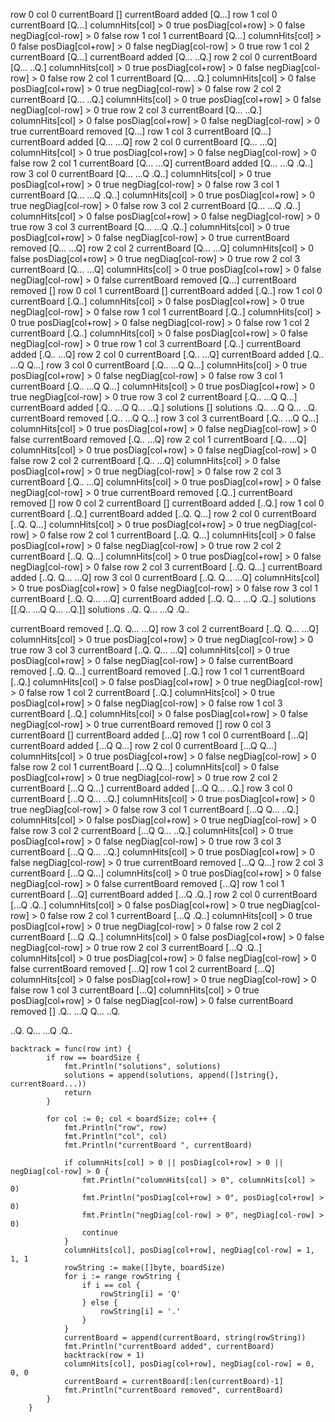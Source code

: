 row 0
col 0
currentBoard []
currentBoard added [Q...]
row 1
col 0
currentBoard [Q...]
columnHits[col] > 0 true
posDiag[col+row] > 0 false
negDiag[col-row] > 0 false
row 1
col 1
currentBoard [Q...]
columnHits[col] > 0 false
posDiag[col+row] > 0 false
negDiag[col-row] > 0 true
row 1
col 2
currentBoard [Q...]
currentBoard added [Q... ..Q.]
row 2
col 0
currentBoard [Q... ..Q.]
columnHits[col] > 0 true
posDiag[col+row] > 0 false
negDiag[col-row] > 0 false
row 2
col 1
currentBoard [Q... ..Q.]
columnHits[col] > 0 false
posDiag[col+row] > 0 true
negDiag[col-row] > 0 false
row 2
col 2
currentBoard [Q... ..Q.]
columnHits[col] > 0 true
posDiag[col+row] > 0 false
negDiag[col-row] > 0 true
row 2
col 3
currentBoard [Q... ..Q.]
columnHits[col] > 0 false
posDiag[col+row] > 0 false
negDiag[col-row] > 0 true
currentBoard removed [Q...]
row 1
col 3
currentBoard [Q...]
currentBoard added [Q... ...Q]
row 2
col 0
currentBoard [Q... ...Q]
columnHits[col] > 0 true
posDiag[col+row] > 0 false
negDiag[col-row] > 0 false
row 2
col 1
currentBoard [Q... ...Q]
currentBoard added [Q... ...Q .Q..]
row 3
col 0
currentBoard [Q... ...Q .Q..]
columnHits[col] > 0 true
posDiag[col+row] > 0 true
negDiag[col-row] > 0 false
row 3
col 1
currentBoard [Q... ...Q .Q..]
columnHits[col] > 0 true
posDiag[col+row] > 0 true
negDiag[col-row] > 0 false
row 3
col 2
currentBoard [Q... ...Q .Q..]
columnHits[col] > 0 false
posDiag[col+row] > 0 false
negDiag[col-row] > 0 true
row 3
col 3
currentBoard [Q... ...Q .Q..]
columnHits[col] > 0 true
posDiag[col+row] > 0 false
negDiag[col-row] > 0 true
currentBoard removed [Q... ...Q]
row 2
col 2
currentBoard [Q... ...Q]
columnHits[col] > 0 false
posDiag[col+row] > 0 true
negDiag[col-row] > 0 true
row 2
col 3
currentBoard [Q... ...Q]
columnHits[col] > 0 true
posDiag[col+row] > 0 false
negDiag[col-row] > 0 false
currentBoard removed [Q...]
currentBoard removed []
row 0
col 1
currentBoard []
currentBoard added [.Q..]
row 1
col 0
currentBoard [.Q..]
columnHits[col] > 0 false
posDiag[col+row] > 0 true
negDiag[col-row] > 0 false
row 1
col 1
currentBoard [.Q..]
columnHits[col] > 0 true
posDiag[col+row] > 0 false
negDiag[col-row] > 0 false
row 1
col 2
currentBoard [.Q..]
columnHits[col] > 0 false
posDiag[col+row] > 0 false
negDiag[col-row] > 0 true
row 1
col 3
currentBoard [.Q..]
currentBoard added [.Q.. ...Q]
row 2
col 0
currentBoard [.Q.. ...Q]
currentBoard added [.Q.. ...Q Q...]
row 3
col 0
currentBoard [.Q.. ...Q Q...]
columnHits[col] > 0 true
posDiag[col+row] > 0 false
negDiag[col-row] > 0 false
row 3
col 1
currentBoard [.Q.. ...Q Q...]
columnHits[col] > 0 true
posDiag[col+row] > 0 true
negDiag[col-row] > 0 true
row 3
col 2
currentBoard [.Q.. ...Q Q...]
currentBoard added [.Q.. ...Q Q... ..Q.]
solutions []
solutions
.Q..
...Q
Q...
..Q.
currentBoard removed [.Q.. ...Q Q...]
row 3
col 3
currentBoard [.Q.. ...Q Q...]
columnHits[col] > 0 true
posDiag[col+row] > 0 false
negDiag[col-row] > 0 false
currentBoard removed [.Q.. ...Q]
row 2
col 1
currentBoard [.Q.. ...Q]
columnHits[col] > 0 true
posDiag[col+row] > 0 false
negDiag[col-row] > 0 false
row 2
col 2
currentBoard [.Q.. ...Q]
columnHits[col] > 0 false
posDiag[col+row] > 0 true
negDiag[col-row] > 0 false
row 2
col 3
currentBoard [.Q.. ...Q]
columnHits[col] > 0 true
posDiag[col+row] > 0 false
negDiag[col-row] > 0 true
currentBoard removed [.Q..]
currentBoard removed []
row 0
col 2
currentBoard []
currentBoard added [..Q.]
row 1
col 0
currentBoard [..Q.]
currentBoard added [..Q. Q...]
row 2
col 0
currentBoard [..Q. Q...]
columnHits[col] > 0 true
posDiag[col+row] > 0 true
negDiag[col-row] > 0 false
row 2
col 1
currentBoard [..Q. Q...]
columnHits[col] > 0 false
posDiag[col+row] > 0 false
negDiag[col-row] > 0 true
row 2
col 2
currentBoard [..Q. Q...]
columnHits[col] > 0 true
posDiag[col+row] > 0 false
negDiag[col-row] > 0 false
row 2
col 3
currentBoard [..Q. Q...]
currentBoard added [..Q. Q... ...Q]
row 3
col 0
currentBoard [..Q. Q... ...Q]
columnHits[col] > 0 true
posDiag[col+row] > 0 false
negDiag[col-row] > 0 false
row 3
col 1
currentBoard [..Q. Q... ...Q]
currentBoard added [..Q. Q... ...Q .Q..]
solutions [[.Q.. ...Q Q... ..Q.]]
solutions
..Q.
Q...
...Q
.Q..

currentBoard removed [..Q. Q... ...Q]
row 3
col 2
currentBoard [..Q. Q... ...Q]
columnHits[col] > 0 true
posDiag[col+row] > 0 true
negDiag[col-row] > 0 true
row 3
col 3
currentBoard [..Q. Q... ...Q]
columnHits[col] > 0 true
posDiag[col+row] > 0 false
negDiag[col-row] > 0 false
currentBoard removed [..Q. Q...]
currentBoard removed [..Q.]
row 1
col 1
currentBoard [..Q.]
columnHits[col] > 0 false
posDiag[col+row] > 0 true
negDiag[col-row] > 0 false
row 1
col 2
currentBoard [..Q.]
columnHits[col] > 0 true
posDiag[col+row] > 0 false
negDiag[col-row] > 0 false
row 1
col 3
currentBoard [..Q.]
columnHits[col] > 0 false
posDiag[col+row] > 0 false
negDiag[col-row] > 0 true
currentBoard removed []
row 0
col 3
currentBoard []
currentBoard added [...Q]
row 1
col 0
currentBoard [...Q]
currentBoard added [...Q Q...]
row 2
col 0
currentBoard [...Q Q...]
columnHits[col] > 0 true
posDiag[col+row] > 0 false
negDiag[col-row] > 0 false
row 2
col 1
currentBoard [...Q Q...]
columnHits[col] > 0 false
posDiag[col+row] > 0 true
negDiag[col-row] > 0 true
row 2
col 2
currentBoard [...Q Q...]
currentBoard added [...Q Q... ..Q.]
row 3
col 0
currentBoard [...Q Q... ..Q.]
columnHits[col] > 0 true
posDiag[col+row] > 0 true
negDiag[col-row] > 0 false
row 3
col 1
currentBoard [...Q Q... ..Q.]
columnHits[col] > 0 false
posDiag[col+row] > 0 true
negDiag[col-row] > 0 false
row 3
col 2
currentBoard [...Q Q... ..Q.]
columnHits[col] > 0 true
posDiag[col+row] > 0 false
negDiag[col-row] > 0 true
row 3
col 3
currentBoard [...Q Q... ..Q.]
columnHits[col] > 0 true
posDiag[col+row] > 0 false
negDiag[col-row] > 0 true
currentBoard removed [...Q Q...]
row 2
col 3
currentBoard [...Q Q...]
columnHits[col] > 0 true
posDiag[col+row] > 0 false
negDiag[col-row] > 0 false
currentBoard removed [...Q]
row 1
col 1
currentBoard [...Q]
currentBoard added [...Q .Q..]
row 2
col 0
currentBoard [...Q .Q..]
columnHits[col] > 0 false
posDiag[col+row] > 0 true
negDiag[col-row] > 0 false
row 2
col 1
currentBoard [...Q .Q..]
columnHits[col] > 0 true
posDiag[col+row] > 0 true
negDiag[col-row] > 0 false
row 2
col 2
currentBoard [...Q .Q..]
columnHits[col] > 0 false
posDiag[col+row] > 0 false
negDiag[col-row] > 0 true
row 2
col 3
currentBoard [...Q .Q..]
columnHits[col] > 0 true
posDiag[col+row] > 0 false
negDiag[col-row] > 0 false
currentBoard removed [...Q]
row 1
col 2
currentBoard [...Q]
columnHits[col] > 0 false
posDiag[col+row] > 0 true
negDiag[col-row] > 0 false
row 1
col 3
currentBoard [...Q]
columnHits[col] > 0 true
posDiag[col+row] > 0 false
negDiag[col-row] > 0 false
currentBoard removed []
.Q..
...Q
Q...
..Q.

..Q.
Q...
...Q
.Q..

```
backtrack = func(row int) {
		if row == boardSize {
			fmt.Println("solutions", solutions)
			solutions = append(solutions, append([]string{}, currentBoard...))
			return
		}

		for col := 0; col < boardSize; col++ {
			fmt.Println("row", row)
			fmt.Println("col", col)
			fmt.Println("currentBoard ", currentBoard)

			if columnHits[col] > 0 || posDiag[col+row] > 0 || negDiag[col-row] > 0 {
				fmt.Println("columnHits[col] > 0", columnHits[col] > 0)
				fmt.Println("posDiag[col+row] > 0", posDiag[col+row] > 0)
				fmt.Println("negDiag[col-row] > 0", negDiag[col-row] > 0)
				continue
			}
			columnHits[col], posDiag[col+row], negDiag[col-row] = 1, 1, 1
			rowString := make([]byte, boardSize)
			for i := range rowString {
				if i == col {
					rowString[i] = 'Q'
				} else {
					rowString[i] = '.'
				}
			}
			currentBoard = append(currentBoard, string(rowString))
			fmt.Println("currentBoard added", currentBoard)
			backtrack(row + 1)
			columnHits[col], posDiag[col+row], negDiag[col-row] = 0, 0, 0
			currentBoard = currentBoard[:len(currentBoard)-1]
			fmt.Println("currentBoard removed", currentBoard)
		}
	}
```

